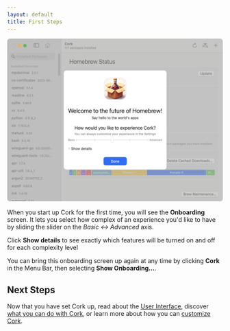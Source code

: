 ```yaml
---
layout: default
title: First Steps
---
```


![Cork Onboarding Screen](./Assets/Onboarding.png)

When you start up Cork for the first time, you will see the **Onboarding** screen. It lets you select how complex of an experience you'd like to have by sliding the slider on the *Basic ↔ Advanced* axis.

Click **Show details** to see exactly which features will be turned on and off for each complexity level

You can bring this onboarding screen up again at any time by clicking **Cork** in the Menu Bar, then selecting **Show Onboarding…**.

## Next Steps

Now that you have set Cork up, read about the [User Interface](/user-interface/user-interface-main.html), discover [what you can do with Cork](/package-operations/package-operations-main.html), or learn more about how you can [customize Cork](/settings/settings-main.html).